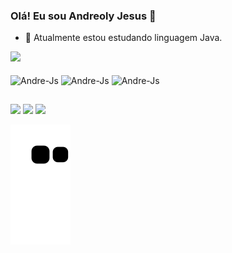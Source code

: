 ### Olá! Eu sou Andreoly Jesus 👋 
- 🌱 Atualmente estou estudando linguagem Java.
<div align="leaft">
  <picture>
<source 
  srcset="https://github-readme-stats.vercel.app/api?username=anuraghazra&show_icons=true&theme=dark"
  media="(prefers-color-scheme: dark)"
/>
<source
  srcset="https://github-readme-stats.vercel.app/api?username=anuraghazra&show_icons=true"
  media="(prefers-color-scheme: dark), (prefers-color-scheme: no-preference)"
/>
<img src="https://github-readme-stats.vercel.app/api?username=anuraghazra&show_icons=true" />
</picture>
</div>
  
  <div style="display: inline_block"><br>
  <img align="center" alt="Andre-Js" height="60" width="60" src="https://cdn.jsdelivr.net/gh/devicons/devicon/icons/java/java-original-wordmark.svg" />
  <img align="center" alt="Andre-Js" height="50" width="50" src="https://cdn.jsdelivr.net/gh/devicons/devicon/icons/git/git-original.svg" />
  <img align="center" alt="Andre-Js" height="50" width="50" src="https://cdn.jsdelivr.net/gh/devicons/devicon/icons/github/github-original.svg" />
</div>
  
  ##
  
<div> 
 <a href="https://discord.gg/Andreoly#5513" target="_blank"><img src="https://img.shields.io/badge/Discord-7289DA?style=for-the-badge&logo=discord&logoColor=white" target="_blank"></a> 
  <a href = "mailto:andreoly.godinho@gmail.com"><img src="https://img.shields.io/badge/-Gmail-%23333?style=for-the-badge&logo=gmail&logoColor=white" target="_blank"></a>
  <a href="https://www.linkedin.com/in/andreoly-godinho-615571191" target="_blank"><img src="https://img.shields.io/badge/-LinkedIn-%230077B5?style=for-the-badge&logo=linkedin&logoColor=white" target="_blank"></a> 
  
   ![Snake animation](https://github.com/AndreolyJesus/AndreolyJesus/blob/output/github-contribution-grid-snake.svg)
  
 </div>
